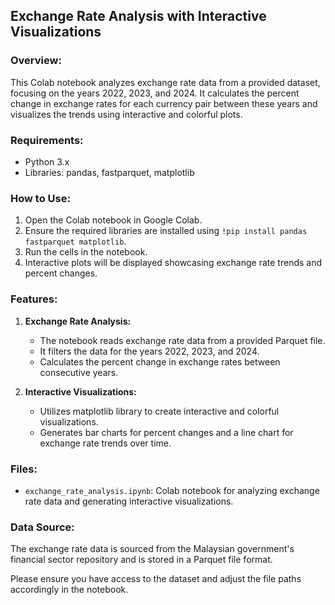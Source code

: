 ## Exchange Rate Analysis with Interactive Visualizations

### Overview:
This Colab notebook analyzes exchange rate data from a provided dataset, focusing on the years 2022, 2023, and 2024. It calculates the percent change in exchange rates for each currency pair between these years and visualizes the trends using interactive and colorful plots.

### Requirements:
- Python 3.x
- Libraries: pandas, fastparquet, matplotlib

### How to Use:
1. Open the Colab notebook in Google Colab.
2. Ensure the required libraries are installed using `!pip install pandas fastparquet matplotlib`.
3. Run the cells in the notebook.
4. Interactive plots will be displayed showcasing exchange rate trends and percent changes.

### Features:
1. **Exchange Rate Analysis:**
   - The notebook reads exchange rate data from a provided Parquet file.
   - It filters the data for the years 2022, 2023, and 2024.
   - Calculates the percent change in exchange rates between consecutive years.

2. **Interactive Visualizations:**
   - Utilizes matplotlib library to create interactive and colorful visualizations.
   - Generates bar charts for percent changes and a line chart for exchange rate trends over time.

### Files:
- `exchange_rate_analysis.ipynb`: Colab notebook for analyzing exchange rate data and generating interactive visualizations.

### Data Source:
The exchange rate data is sourced from the Malaysian government's financial sector repository and is stored in a Parquet file format.

Please ensure you have access to the dataset and adjust the file paths accordingly in the notebook.
